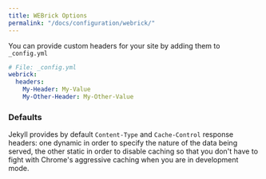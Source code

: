 ```yaml
---
title: WEBrick Options
permalink: "/docs/configuration/webrick/"
---
```

You can provide custom headers for your site by adding them to `_config.yml`

```yaml
# File: _config.yml
webrick:
  headers:
    My-Header: My-Value
    My-Other-Header: My-Other-Value
```

### Defaults

Jekyll provides by default `Content-Type` and `Cache-Control` response
headers: one dynamic in order to specify the nature of the data being served,
the other static in order to disable caching so that you don't have to fight
with Chrome's aggressive caching when you are in development mode.
